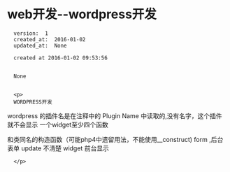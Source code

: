 
  # web开发--wordpress开发

      version:  1
      created_at:  2016-01-02
      updated_at:  None

      created at 2016-01-02 09:53:56 


      None


      <p>
      WORDPRESS开发
wordpress 的插件名是在注释中的 Plugin Name 中读取的,没有名字，这个插件就不会显示
一个widget至少四个函数

和类同名的构造函数（可能php4中遗留用法，不能使用__construct)
form ,后台表单
update 不清楚
widget 前台显示


      </p>

  